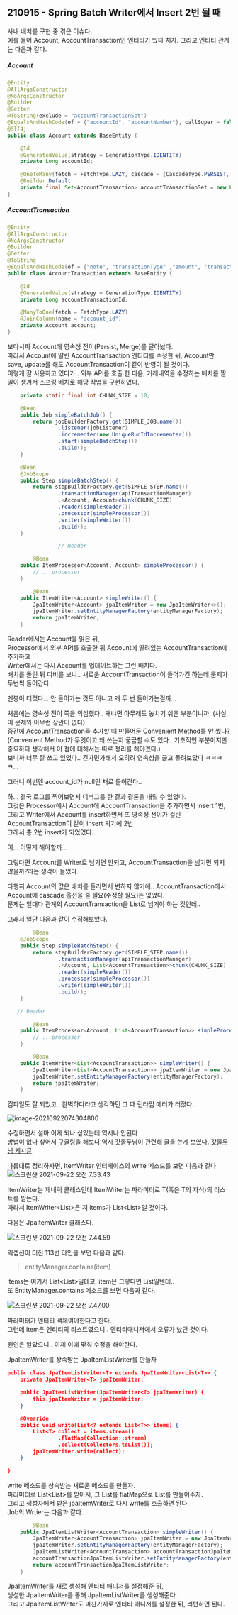 ## 210915 - Spring Batch Writer에서 Insert 2번 될 때

사내 배치를 구현 중 겪은 이슈다.<br>예를 들어 Account, AccountTransaction인 엔티티가 있다 치자.
그리고 엔티티 관계는 다음과 같다.

##### Account

```java
@Entity
@AllArgsConstructor
@NoArgsConstructor
@Builder
@Getter
@ToString(exclude = "accountTransactionSet")
@EqualsAndHashCode(of = {"accountId", "accountNumber"}, callSuper = false)
@Slf4j
public class Account extends BaseEntity {

    @Id
    @GeneratedValue(strategy = GenerationType.IDENTITY)
    private Long accountId;

    @OneToMany(fetch = FetchType.LAZY, cascade = {CascadeType.PERSIST, CascadeType.MERGE}, mappedBy = "account", orphanRemoval = true)
    @Builder.Default
    private final Set<AccountTransaction> accountTransactionSet = new LinkedHashSet<>();
}
```

##### AccountTransaction

```java
@Entity
@AllArgsConstructor
@NoArgsConstructor
@Builder
@Getter
@ToString
@EqualsAndHashCode(of = {"note", "transactionType" ,"amount", "transactionDate"}, callSuper = false)
public class AccountTransaction extends BaseEntity {

    @Id
    @GeneratedValue(strategy = GenerationType.IDENTITY)
    private Long accountTransactionId;

    @ManyToOne(fetch = FetchType.LAZY)
    @JoinColumn(name = "account_id")
    private Account account;
}
```

보다시피 Account에 영속성 전이(Persist, Merge)를 달아놨다.<br>따라서 Account에 딸린 AccountTransaction 엔티티를 수정한 뒤, Account만 save, update를 해도 AccountTransaction이 같이 반영이 될 것이다.<br>이렇게 잘 사용하고 있다가.. 외부 API를 호출 한 다음, 거래내역을 수정하는 배치를 짤 일이 생겨서 스프링 배치로 해당 작업을 구현하였다.

```java
    private static final int CHUNK_SIZE = 10;

    @Bean
    public Job simpleBatchJob() {
        return jobBuilderFactory.get(SIMPLE_JOB.name())
                .listener(jobListener)
                .incrementer(new UniqueRunIdIncrementer())
                .start(simpleBatchStep())
                .build();
    }

    @Bean
    @JobScope
    public Step simpleBatchStep() {
        return stepBuilderFactory.get(SIMPLE_STEP.name())
                .transactionManager(apiTransactionManager)
                .<Account, Account>chunk(CHUNK_SIZE)
                .reader(simpleReader())
                .processor(simpleProcessor())
                .writer(simpleWriter())
                .build();
    }

				// Reader

		@Bean
    public ItemProcessor<Account, Account> simpleProcessor() {
      	// ...processor
    }

		@Bean
    public ItemWriter<Account> simpleWriter() {
        JpaItemWriter<Account> jpaItemWriter = new JpaItemWriter<>();
        jpaItemWriter.setEntityManagerFactory(entityManagerFactory);
        return jpaItemWriter;
    }
```

Reader에서는 Account을 읽은 뒤, <br>Processor에서 외부 API를 호출한 뒤 Account에 딸려있는 AccountTransaction에 추가하고<br>Writer에서는 다시 Account를 업데이트하는 그런 배치다.<br>배치를 돌린 뒤 디비를 보니.. 새로운 AccountTransaction이 들어가긴 하는데 문제가 두번씩 들어간다..

멘붕이 터졌다... 안 들어가는 것도 아니고 왜 두 번 들어가는걸까...<br>

처음에는 영속성 전이 쪽을 의심했다.. 왜냐면 아무래도 놓치기 쉬운 부분이니까. (사실 이 문제와 아무런 상관이 없다)<br>중간에 AccountTransaction을 추가할 때 만들어둔 Convenient Method를 안 썼나?<br>(Convenient Method가 무엇이고 왜 쓰는지 궁금할 수도 있다.. 기초적인 부분이지만 중요하다 생각해서 이 점에 대해서는 따로 정리를 해야겠다.)<br>보니까 너무 잘 쓰고 있었다.. 긴가민가해서 오히려 영속성을 끊고 돌려보았다 ㅋㅋㅋㅋ...

그러니 이번엔 account_id가 null인 채로 들어간다..

하... 결국 로그를 찍어보면서 디버그를 한 결과 결론을 내릴 수 있었다.<br>그것은 Processor에서 Account에 AccountTransaction을 추가하면서 insert 1번,<br>그리고 Writer에서 Account를 insert하면서 또 영속성 전이가 걸린 AccountTransaction이 같이 insert 되기에 2번<br>그래서 총 2번 insert가 되었었다..

어... 어떻게 해야할까...

그렇다면 Account를 Writer로 넘기면 안되고, AccountTransaction을 넘기면 되지 않을까?라는 생각이 들었다.

다행히 Account의 값은 배치를 돌리면서 변하지 않기에.. AccountTransaction에서 Account에 cascade 옵션을 줄 필요(수정할 필요)는 없었다.<br>문제는 일대다 관계의 AccountTransaction을 List로 넘겨야 하는 것인데.. 

그래서 일단 다음과 같이 수정해보았다.

```java
		@Bean
    @JobScope
    public Step simpleBatchStep() {
        return stepBuilderFactory.get(SIMPLE_STEP.name())
                .transactionManager(apiTransactionManager)
                .<Account, List<AccountTransaction>>chunk(CHUNK_SIZE)
                .reader(simpleReader())
                .processor(simpleProcessor())
                .writer(simpleWriter())
                .build();
    }

   // Reader

		@Bean
    public ItemProcessor<Account, List<AccountTransaction>> simpleProcessor() {
      	// ...processor
    }

		@Bean
    public ItemWriter<List<AccountTransaction>> simpleWriter() {
        JpaItemWriter<List<AccountTransaction>> jpaItemWriter = new JpaItemWriter<>();
        jpaItemWriter.setEntityManagerFactory(entityManagerFactory);
        return jpaItemWriter;
    }
```



컴파일도 잘 되었고.. 완벽하다라고 생각하던 그 때 런타임 에러가 터졌다..<br>

![image-20210922074304800](https://tva1.sinaimg.cn/large/008i3skNgy1gup0m7xoboj624y0cgjy202.jpg)

수정하면서 설마 이게 되나 싶었는데 역시나 안된다<br>방법이 없나 싶어서 구글링을 해보니 역시 갓졸두님이 관련해 글을 쓴게 보였다. [갓졸두님 게시글](https://jojoldu.tistory.com/140)

나름대로 정리하자면, ItemWriter 인터페이스의 write 메소드를 보면 다음과 같다<br>![스크린샷 2021-09-22 오전 7.33.43](https://tva1.sinaimg.cn/large/008i3skNgy1gup0cj15x2j611c0cymyi02.jpg)

ItemWriter는 제네릭 클래스인데 ItemWriter<T>는 파라미터로 T(혹은 T의 자식)의 리스트를 받는다.<br>따라서 ItemWriter<List<AccountTransaction>>은 저 items가 List<List<AccountTransaction>>일 것이다.



다음은 JpaItemWriter 클래스다.

![스크린샷 2021-09-22 오전 7.44.59](https://tva1.sinaimg.cn/large/008i3skNgy1gup0o841adj60u00u10wk02.jpg)

익셉션이 터진 113번 라인을 보면 다음과 같다.

> entityManager.contains(item) 

items는 여기서 List<List<AccountTransaction>>일테고, item은 그렇다면 List<AccountTransaction>일텐데..<br>또 EntityManager.contains 메소드를 보면 다음과 같다.

![스크린샷 2021-09-22 오전 7.47.00](https://tva1.sinaimg.cn/large/008i3skNgy1gup0qd3lwrj61680hedic02.jpg)

파라미터가 엔티티 객체여야한다고 한다.<br>그런데 item은 엔티티의 리스트였으니.. 엔티티매니저에서 오류가 났던 것이다.

원인은 알았으니.. 이제 이에 맞춰 수정을 해야한다.

JpaItemWriter를 상속받는 JpaItemListWriter를 만들자

```json
public class JpaItemListWriter<T> extends JpaItemWriter<List<T>> {
    private JpaItemWriter<T> jpaItemWriter;

    public JpaItemListWriter(JpaItemWriter<T> jpaItemWriter) {
        this.jpaItemWriter = jpaItemWriter;
    }

    @Override
    public void write(List<? extends List<T>> items) {
        List<T> collect = items.stream()
                .flatMap(Collection::stream)
                .collect(Collectors.toList());
        jpaItemWriter.write(collect);
    }

}
```

write 메소드를 상속받는 새로운 메소드를 만들자.<br>파라미터로 List<List<T>>를 받아서, 그 List를 flatMap으로 List<T>를 만들어주자.<br>그리고 생성자에서 받은 jpaItemWriter로 다시 write를 호출하면 된다.<br>Job의 Wrtier는 다음과 같다.

```java
		@Bean
    public JpaItemListWriter<AccountTransaction> simpleWriter() {
        JpaItemWriter<AccountTransaction> jpaItemWriter = new JpaItemWriter<>();
        jpaItemWriter.setEntityManagerFactory(entityManagerFactory);
        JpaItemListWriter<AccountTransaction> accountTransactionJpaItemListWriter = new JpaItemListWriter<>(jpaItemWriter);
        accountTransactionJpaItemListWriter.setEntityManagerFactory(entityManagerFactory);
        return accountTransactionJpaItemListWriter;
    }
```

JpaItemWriter를 새로 생성해 엔티티 매니저를 설정해준 뒤,<br>생성한 JpaItemWriter를 통해 JpaItemListWriter를 생성해준다.<br>그리고 JpaItemListWriter도 마찬가지로 엔티티 매니저를 설정한 뒤, 리턴하면 된다.